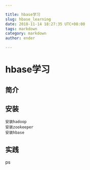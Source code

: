 ```yaml
---

title: hbase学习
slug: hbase_learning
date: 2018-11-14 18:27:35 UTC+08:00
tags: markdown
category: markdown
author: ender

---
```

# hbase学习
## 简介
## 安装
	安装hadoop
	安装zookeeper
	安装hbase
## 实践

ps